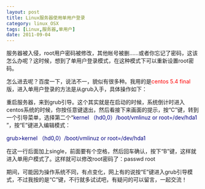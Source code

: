 ```yaml
---
layout: post
title: Linux服务器使用单用户登录
category: linux_OSX
tags: [Linux,服务器,单用户]
date: 2011-09-04
---
```

<p>服务器被入侵，root用户密码被修改，其他帐号被删&hellip;&hellip;或者你忘记了密码，这该怎么办呢？这时候，想到了单用户登录模式，在这种模式下可以重新设置root密码。</p>
<p>怎么进去呢？百度一下，说法不一，貌似有很多种。我用的是<span style="color: #ff0000">centos 5.4 final</span>版，进入单用户登录的方法是从grub入手，具体操作如下：</p>
<p>重启服务器，来到grub引导。这个其实就是在启动的时候，系统倒计时进入centos系统的时候，你按任意键退出，然后看接下来画面的提示，按&ldquo;C&rdquo;键，转到一个引导菜单，选择第二个&ldquo;<span style="color: #000080">kernel （hd0,0）/boot/vmlinuz or root=/dev/hda1</span><span style="color: #ff0000"> </span>&rdquo;，按&ldquo;E&rdquo;键进入编辑模式：</p>
<p><span style="color: #000080">grub&gt;kernel （hd0,0）/boot/vmlinuz or root=/dev/hda1</span></p>
<p>在这一行后面加上single，前面要有个空格，然后回车确认，按下&ldquo;B&rdquo;键，这样就进入单用户模式了。这样就可以修改root密码了：passwd root</p>
<p>期间，可能因为操作系统不同，有点变化，网上有的说按&ldquo;E&rdquo;键进入grub引导模式，不过我按的是&ldquo;C&rdquo;键，不行就多试试吧，有疑问的可以留言，一起交流！</p>
